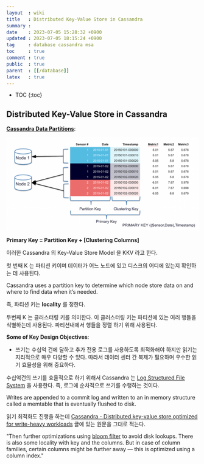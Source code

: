 ```yaml
---
layout  : wiki
title   : Distributed Key-Value Store in Cassandra
summary : 
date    : 2023-07-05 15:28:32 +0900
updated : 2023-07-05 18:15:24 +0900
tag     : database cassandra msa
toc     : true
comment : true
public  : true
parent  : [[/database]]
latex   : true
---
```

* TOC
{:toc}

## Distributed Key-Value Store in Cassandra

__[Cassandra Data Partitions](https://www.instaclustr.com/blog/cassandra-data-partitioning/)__:

![](/resource/wiki/database-cassandra-kkv/partitions.png)

__Primary Key = Partition Key + [Clustering Columns]__ 

이러한 Cassandra 의 Key-Value Store Model 을 KKV 라고 한다.

첫 번째 K 는 파티션 키이며 데이터가 어느 노드에 있고 디스크의 어디에 있는지 확인하는 데 사용된다.

Cassandra uses a partition key to determine which node store data on and where to find data when it’s needed.

즉, 파티션 키는 __locality__ 를 정한다.

두번째 K 는 클러스터링 키를 의미한다. 이 클러스터링 키는 파티션에 있는 여러 행들을 식별하는데 사용된다. 파티션내에서 행들을 정렬 하기 위해 사용된다.

__Some of Key Design Objectives__:

- 쓰기는 수십억 건에 달하고 추가 전용 로그를 사용하도록 최적화해야 하지만 읽기는 지리적으로 매우 다양할 수 있다. 따라서 데이터 센터 간 복제가 필요하며 우수한 읽기 효율성을 위해 중요하다.

수십억건의 쓰기를 효율적으로 하기 위해서 Cassandra 는 [Log Structured File System](https://pages.cs.wisc.edu/~remzi/OSTEP/file-lfs.pdf) 을 사용한다.
즉, 로그에 순차적으로 쓰기를 수행하는 것이다.

Writes are appended to a commit log and written to an in memory structure called a memtable that is eventually flushed to disk.

읽기 최적화도 진행을 하는데 [Cassandra - Distributed key-value store optimized for write-heavy workloads](https://medium.com/coinmonks/cassandra-distributed-key-value-store-optimized-for-write-heavy-workloads-77f69c01388c) 글에 있는 원문을 그대로 적는다.

"Then further optimizations using [bloom filter](https://meetup.nhncloud.com/posts/192) to avoid disk lookups. There is also some locality with key and the columns. But in case of column families, certain columns might be further away — this is optimized using a column index."
